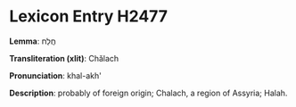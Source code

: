 # Lexicon Entry H2477

**Lemma**: חֲלַח

**Transliteration (xlit)**: Chălach

**Pronunciation**: khal-akh'

**Description**:
probably of foreign origin; Chalach, a region of Assyria; Halah.
